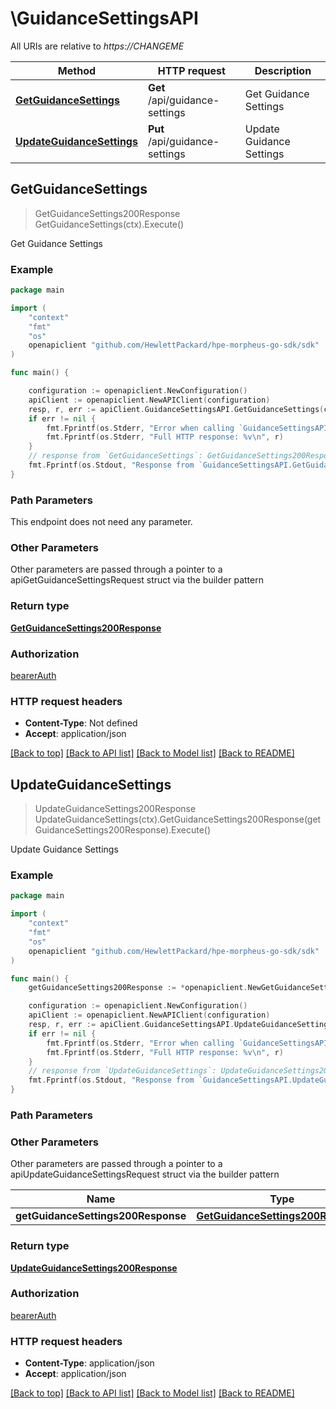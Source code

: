 # \GuidanceSettingsAPI

All URIs are relative to *https://CHANGEME*

Method | HTTP request | Description
------------- | ------------- | -------------
[**GetGuidanceSettings**](GuidanceSettingsAPI.md#GetGuidanceSettings) | **Get** /api/guidance-settings | Get Guidance Settings
[**UpdateGuidanceSettings**](GuidanceSettingsAPI.md#UpdateGuidanceSettings) | **Put** /api/guidance-settings | Update Guidance Settings



## GetGuidanceSettings

> GetGuidanceSettings200Response GetGuidanceSettings(ctx).Execute()

Get Guidance Settings



### Example

```go
package main

import (
	"context"
	"fmt"
	"os"
	openapiclient "github.com/HewlettPackard/hpe-morpheus-go-sdk/sdk"
)

func main() {

	configuration := openapiclient.NewConfiguration()
	apiClient := openapiclient.NewAPIClient(configuration)
	resp, r, err := apiClient.GuidanceSettingsAPI.GetGuidanceSettings(context.Background()).Execute()
	if err != nil {
		fmt.Fprintf(os.Stderr, "Error when calling `GuidanceSettingsAPI.GetGuidanceSettings``: %v\n", err)
		fmt.Fprintf(os.Stderr, "Full HTTP response: %v\n", r)
	}
	// response from `GetGuidanceSettings`: GetGuidanceSettings200Response
	fmt.Fprintf(os.Stdout, "Response from `GuidanceSettingsAPI.GetGuidanceSettings`: %v\n", resp)
}
```

### Path Parameters

This endpoint does not need any parameter.

### Other Parameters

Other parameters are passed through a pointer to a apiGetGuidanceSettingsRequest struct via the builder pattern


### Return type

[**GetGuidanceSettings200Response**](GetGuidanceSettings200Response.md)

### Authorization

[bearerAuth](../README.md#bearerAuth)

### HTTP request headers

- **Content-Type**: Not defined
- **Accept**: application/json

[[Back to top]](#) [[Back to API list]](../README.md#documentation-for-api-endpoints)
[[Back to Model list]](../README.md#documentation-for-models)
[[Back to README]](../README.md)


## UpdateGuidanceSettings

> UpdateGuidanceSettings200Response UpdateGuidanceSettings(ctx).GetGuidanceSettings200Response(getGuidanceSettings200Response).Execute()

Update Guidance Settings



### Example

```go
package main

import (
	"context"
	"fmt"
	"os"
	openapiclient "github.com/HewlettPackard/hpe-morpheus-go-sdk/sdk"
)

func main() {
	getGuidanceSettings200Response := *openapiclient.NewGetGuidanceSettings200Response() // GetGuidanceSettings200Response |  (optional)

	configuration := openapiclient.NewConfiguration()
	apiClient := openapiclient.NewAPIClient(configuration)
	resp, r, err := apiClient.GuidanceSettingsAPI.UpdateGuidanceSettings(context.Background()).GetGuidanceSettings200Response(getGuidanceSettings200Response).Execute()
	if err != nil {
		fmt.Fprintf(os.Stderr, "Error when calling `GuidanceSettingsAPI.UpdateGuidanceSettings``: %v\n", err)
		fmt.Fprintf(os.Stderr, "Full HTTP response: %v\n", r)
	}
	// response from `UpdateGuidanceSettings`: UpdateGuidanceSettings200Response
	fmt.Fprintf(os.Stdout, "Response from `GuidanceSettingsAPI.UpdateGuidanceSettings`: %v\n", resp)
}
```

### Path Parameters



### Other Parameters

Other parameters are passed through a pointer to a apiUpdateGuidanceSettingsRequest struct via the builder pattern


Name | Type | Description  | Notes
------------- | ------------- | ------------- | -------------
 **getGuidanceSettings200Response** | [**GetGuidanceSettings200Response**](GetGuidanceSettings200Response.md) |  | 

### Return type

[**UpdateGuidanceSettings200Response**](UpdateGuidanceSettings200Response.md)

### Authorization

[bearerAuth](../README.md#bearerAuth)

### HTTP request headers

- **Content-Type**: application/json
- **Accept**: application/json

[[Back to top]](#) [[Back to API list]](../README.md#documentation-for-api-endpoints)
[[Back to Model list]](../README.md#documentation-for-models)
[[Back to README]](../README.md)

